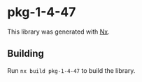 # pkg-1-4-47

This library was generated with [Nx](https://nx.dev).

## Building

Run `nx build pkg-1-4-47` to build the library.
